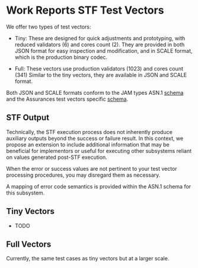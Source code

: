 # Work Reports STF Test Vectors

We offer two types of test vectors:

- Tiny: These are designed for quick adjustments and prototyping, with reduced validators (6)
  and cores count (2). They are provided in both JSON format for easy inspection and modification,
  and in SCALE format, which is the production binary codec.

- Full: These vectors use production validators (1023) and cores count (341)
  Similar to the tiny vectors, they are available in JSON and SCALE format.

Both JSON and SCALE formats conform to the JAM types ASN.1 [schema](../jam-types-asn/jam-types.asn)
and the Assurances test vectors specific [schema](./assurances.asn).

## STF Output

Technically, the STF execution process does not inherently produce auxiliary
outputs beyond the success or failure result. In this context, we propose
an extension to include additional information that may be beneficial for
implementors or useful for executing other subsystems reliant on values
generated post-STF execution.

When the error or success values are not pertinent to your test vector
processing procedures, you may disregard them as necessary.

A mapping of error code semantics is provided within the ASN.1 schema for this
subsystem.

## Tiny Vectors

- TODO

## Full Vectors

Currently, the same test cases as tiny vectors but at a larger scale.
